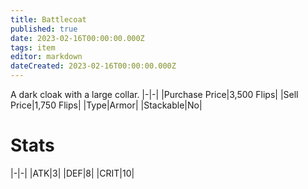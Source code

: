 ```yaml
---
title: Battlecoat
published: true
date: 2023-02-16T00:00:00.000Z
tags: item
editor: markdown
dateCreated: 2023-02-16T00:00:00.000Z
---
```


A dark cloak with a large collar.
|-|-|
|Purchase Price|3,500 Flips|
|Sell Price|1,750 Flips|
|Type|Armor|
|Stackable|No|

# Stats
|-|-|
|ATK|3|
|DEF|8|
|CRIT|10|
